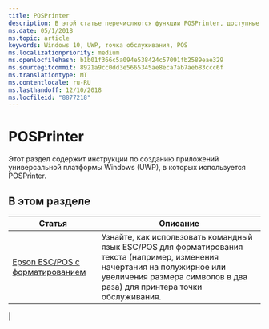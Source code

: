 ```yaml
---
title: POSPrinter
description: В этой статье перечисляются функции POSPrinter, доступные для приложений UWP, и приводятся ссылки на статьи с инструкциями по их использованию.
ms.date: 05/1/2018
ms.topic: article
keywords: Windows 10, UWP, точка обслуживания, POS
ms.localizationpriority: medium
ms.openlocfilehash: b1b01f366c5a094e538424c57091fb2589eae329
ms.sourcegitcommit: 8921a9cc0dd3e5665345ae8eca7ab7aeb83ccc6f
ms.translationtype: MT
ms.contentlocale: ru-RU
ms.lasthandoff: 12/10/2018
ms.locfileid: "8877218"
---
```

# <a name="posprinter"></a>POSPrinter

Этот раздел содержит инструкции по созданию приложений универсальной платформы Windows (UWP), в которых используется POSPrinter.

## <a name="in-this-section"></a>В этом разделе
|Статья |Описание |
|------|------------|
| [Epson ESC/POS с форматированием](epson-esc-pos-with-formatting.md) | Узнайте, как использовать командный язык ESC/POS для форматирования текста (например, изменения начертания на полужирное или увеличения размера символов в два раза) для принтера точки обслуживания. |
|

<!-- Future topics to be added
| [System Requirements](pos-posprinter-system-requirements.md)  |  |
| [Getting Started](pos-posprinter-get-started.md)              |  | -->
